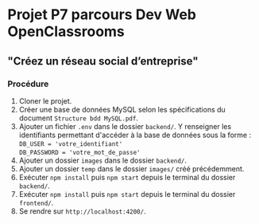 # Projet P7 parcours Dev Web OpenClassrooms

## "Créez un réseau social d’entreprise"

### Procédure

1. Cloner le projet.
2. Créer une base de données MySQL selon les spécifications du document `Structure bdd MySQL.pdf`.
3. Ajouter un fichier `.env` dans le dossier `backend/`. Y renseigner les identifiants permettant d'accéder à la base de données sous la forme :   
    `DB_USER = 'votre_identifiant'`   
    `DB_PASSWORD = 'votre_mot_de_passe'`
4. Ajouter un dossier `images` dans le dossier `backend/`.
5. Ajouter un dossier `temp` dans le dossier `images/` créé précédemment.
6. Exécuter `npm install` puis `npm start` depuis le terminal du dossier `backend/`.
7. Exécuter `npm install` puis `npm start` depuis le terminal du dossier `frontend/`.
8. Se rendre sur `http://localhost:4200/`.